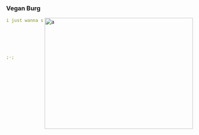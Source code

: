 ### Vegan Burg

<img align="right" alt="a" width="400px" height="300px" src="https://raw.githubusercontent.com/d4mmit/d4mmit/main/assets/tea-coffee.gif" />

```yaml
i just wanna sleep...






;-;
``` 

<!--
**VeganBurg/VeganBurg** is a ✨ _special_ ✨ repository because its `README.md` (this file) appears on your GitHub profile.

Here are some ideas to get you started:

- 🔭 I’m currently working on ...
- 🌱 I’m currently learning ...
- 👯 I’m looking to collaborate on ...
- 🤔 I’m looking for help with ...
- 💬 Ask me about ...
- 📫 How to reach me: ...
- 😄 Pronouns: ...
- ⚡ Fun fact: ...
-->
